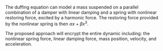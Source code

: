 ﻿The duffing equation can model a mass suspended on a parallel combination of a damper with linear damping and a spring with nonlinear restoring force, excited by a harmonic force. The restoring force provided by the nonlinear spring is then $\alpha x + \beta x^{3}$.

The proposed approach will encrypt the entire dynamic including: the nonlinear spring force, linear damping force, mass position, velocity, and acceleration.
 
